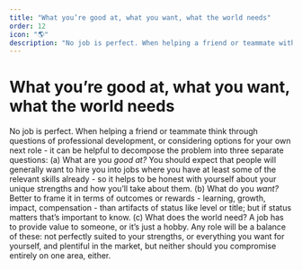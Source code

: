 ```yaml
---
title: "What you’re good at, what you want, what the world needs"
order: 12
icon: "🌎"
description: "No job is perfect. When helping a friend or teammate with professional development, or considering options for your own next role, start with three separate questions: (a) What are you *good at?* Managers will expect you to have some of the relevant skills already - so be honest with yourself about your unique strengths and how you’ll show them off. (b) What do you *want?* Frame it in terms of outcomes or rewards - learning, growth, impact, compensation - than artifacts of status like level or title. (c) What does *the world need*? A job has to provide value, or it’s just a hobby. Any role will be a balance of these: not perfectly suited to your strengths, or everything you want for yourself, and plentiful in the market, but neither should you compromise entirely on one area, either."
---
```


# What you’re good at, what you want, what the world needs

No job is perfect. When helping a friend or teammate think through questions of professional development, or considering options for your own next role - it can be helpful to decompose the problem into three separate questions: (a) What are you *good at?* You should expect that people will generally want to hire you into jobs where you have at least some of the relevant skills already - so it helps to be honest with yourself about your unique strengths and how you’ll take about them. (b) What do you *want?* Better to frame it in terms of outcomes or rewards - learning, growth, impact, compensation - than artifacts of status like level or title; but if status matters that’s important to know. (c) What does the world need? A job has to provide value to someone, or it’s just a hobby. Any role will be a balance of these: not perfectly suited to your strengths, or everything you want for yourself, and plentiful in the market, but neither should you compromise entirely on one area, either.